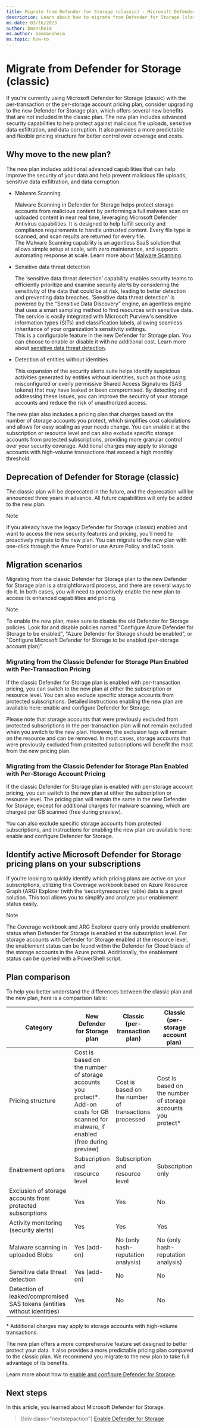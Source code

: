 ```yaml
---
title: Migrate from Defender for Storage (classic) - Microsoft Defender for Cloud
description: Learn about how to migrate from Defender for Storage (classic) to the new Defender for Storage plan to take advantage of its enhanced capabilities and pricing.
ms.date: 03/16/2023
author: bmansheim
ms.author: benmansheim
ms.topic: how-to
---
```


# Migrate from Defender for Storage (classic)

If you're currently using Microsoft Defender for Storage (classic) with the per-transaction or the per-storage account pricing plan, consider upgrading to the new Defender for Storage plan, which offers several new benefits that are not included in the classic plan. The new plan includes advanced security capabilities to help protect against malicious file uploads, sensitive data exfiltration, and data corruption. It also provides a more predictable and flexible pricing structure for better control over coverage and costs.  

## Why move to the new plan?

The new plan includes additional advanced capabilities that can help improve the security of your data and help prevent malicious file uploads, sensitive data exfiltration, and data corruption: 

- Malware Scanning

    Malware Scanning in Defender for Storage helps protect storage accounts from malicious content by performing a full malware scan on uploaded content in near real time, leveraging Microsoft Defender Antivirus capabilities. It is designed to help fulfill security and compliance requirements to handle untrusted content. Every file type is scanned, and scan results are returned for every file.  
    The Malware Scanning capability is an agentless SaaS solution that allows simple setup at scale, with zero maintenance, and supports automating response at scale. 
    Learn more about [Malware Scanning](defender-for-storage-malware-scan.md).

- Sensitive data threat detection

    The ‘sensitive data threat detection’ capability enables security teams to efficiently prioritize and examine security alerts by considering the sensitivity of the data that could be at risk, leading to better detection and preventing data breaches. 
    ‘Sensitive data threat detection’ is powered by the “Sensitive Data Discovery” engine, an agentless engine that uses a smart sampling method to find resources with sensitive data.   
    The service is easily integrated with Microsoft Purview's sensitive information types (SITs) and classification labels, allowing seamless inheritance of your organization's sensitivity settings.  
    This is a configurable feature in the new Defender for Storage plan. You can choose to enable or disable it with no additional cost. 
    Learn more about [sensitive data threat detection](link).

- Detection of entities without identities

    This expansion of the security alerts suite helps identify suspicious activities generated by entities without identities, such as those using misconfigured or overly permissive Shared Access Signatures (SAS tokens) that may have leaked or been compromised. By detecting and addressing these issues, you can improve the security of your storage accounts and reduce the risk of unauthorized access. 

The new plan also includes a pricing plan that charges based on the number of storage accounts you protect, which simplifies cost calculations and allows for easy scaling as your needs change. You can enable it at the subscription or resource level and can also exclude specific storage accounts from protected subscriptions, providing more granular control over your security coverage. Additional charges may apply to storage accounts with high-volume transactions that exceed a high monthly threshold.

## Deprecation of Defender for Storage (classic)

The classic plan will be deprecated in the future, and the deprecation will be announced three years in advance. All future capabilities will only be added to the new plan.  

> [!NOTE]
> If you already have the legacy Defender for Storage (classic) enabled and want to access the new security features and pricing, you'll need to proactively migrate to the new plan. You can migrate to the new plan with one-click through the Azure Portal or use Azure Policy and IaC tools. 

## Migration scenarios

Migrating from the classic Defender for Storage plan to the new Defender for Storage plan is a straightforward process, and there are several ways to do it. In both cases, you will need to proactively enable the new plan to access its enhanced capabilities and pricing. 

>[!NOTE]
> To enable the new plan, make sure to disable the old Defender for Storage policies. Look for and disable policies named "Configure Azure Defender for Storage to be enabled", "Azure Defender for Storage should be enabled", or "Configure Microsoft Defender for Storage to be enabled (per-storage account plan)". 

### Migrating from the Classic Defender for Storage Plan Enabled with Per-Transaction Pricing 

If the classic Defender for Storage plan is enabled with per-transaction pricing, you can switch to the new plan at either the subscription or resource level. You can also exclude specific storage accounts from protected subscriptions. Detailed instructions enabling the new plan are available here: enable and configure Defender for Storage. 

Please note that storage accounts that were previously excluded from protected subscriptions in the per-transaction plan will not remain excluded when you switch to the new plan. However, the exclusion tags will remain on the resource and can be removed. In most cases, storage accounts that were previously excluded from protected subscriptions will benefit the most from the new pricing plan. 

### Migrating from the Classic Defender for Storage Plan Enabled with Per-Storage Account Pricing 

If the classic Defender for Storage plan is enabled with per-storage account pricing, you can switch to the new plan at either the subscription or resource level. The pricing plan will remain the same in the new Defender for Storage, except for additional charges for malware scanning, which are charged per GB scanned (free during preview). 

You can also exclude specific storage accounts from protected subscriptions, and instructions for enabling the new plan are available here: enable and configure Defender for Storage. 

## Identify active Microsoft Defender for Storage pricing plans on your subscriptions 

If you're looking to quickly identify which pricing plans are active on your subscriptions, utilizing this Coverage workbook based on Azure Resource Graph (ARG) Explorer (with the ‘securityresources’ table) data is a great solution. This tool allows you to simplify and analyze your enablement status easily. 

>[!NOTE]
>The Coverage workbook and ARG Explorer query only provide enablement status when Defender for Storage is enabled at the subscription level. For storage accounts with Defender for Storage enabled at the resource level, the enablement status can be found within the Defender for Cloud blade of the storage accounts in the Azure portal. Additionally, the enablement status can be queried with a PowerShell script.


## Plan comparison

To help you better understand the differences between the classic plan and the new plan, here is a comparison table: 

| Category | New Defender for Storage plan | Classic (per-transaction plan) | Classic (per-storage account plan) |
| --- | --- | --- | --- |
| Pricing structure | Cost is based on the number of storage accounts you protect\*. Add-on costs for GB scanned for malware, if enabled (free during preview) | Cost is based on the number of transactions processed | Cost is based on the number of storage accounts you protect* |
| Enablement options | Subscription and resource level | Subscription and resource level | Subscription only |
| Exclusion of storage accounts from protected subscriptions | Yes | Yes | No |
| Activity monitoring (security alerts) | Yes | Yes | Yes |
| Malware scanning in uploaded Blobs | Yes (add-on) | No (only hash-reputation analysis) | No (only hash-reputation analysis) |
| Sensitive data threat detection | Yes (add-on) | No | No |
| Detection of leaked/compromised SAS tokens (entities without identities) | Yes | No | No |

\* Additional charges may apply to storage accounts with high-volume transactions.

The new plan offers a more comprehensive feature set designed to better protect your data. It also provides a more predictable pricing plan compared to the classic plan. We recommend you migrate to the new plan to take full advantage of its benefits. 

Learn more about how to [enable and configure Defender for Storage](../storage/common/azure-defender-storage-configure.md).

## Next steps

In this article, you learned about Microsoft Defender for Storage. 

> [!div class="nextstepaction"]
> [Enable Defender for Storage](enable-enhanced-security.md)
